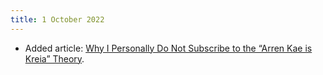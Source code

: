 ```yaml
---
title: 1 October 2022
---
```


* Added article: [Why I Personally Do Not Subscribe to the “Arren Kae is Kreia” Theory](/shrines/swkotor/articles/arren-kae-kreia-theory).